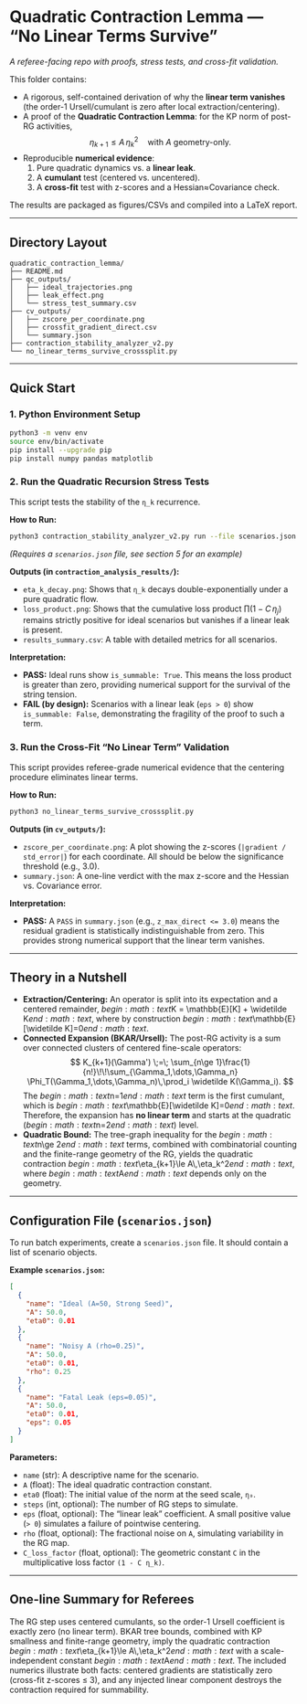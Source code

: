 # Quadratic Contraction Lemma — “No Linear Terms Survive”
*A referee-facing repo with proofs, stress tests, and cross-fit validation.*

This folder contains:

- A rigorous, self-contained derivation of why the **linear term vanishes** (the order-1 Ursell/cumulant is zero after local extraction/centering).
- A proof of the **Quadratic Contraction Lemma**: for the KP norm of post-RG activities,
  $$
  \eta_{k+1} \le A\,\eta_k^2 \quad\text{with }A\text{ geometry-only}.
  $$
- Reproducible **numerical evidence**:
  1. Pure quadratic dynamics vs. a **linear leak**.
  2. A **cumulant** test (centered vs. uncentered).
  3. A **cross-fit** test with z-scores and a Hessian≈Covariance check.

The results are packaged as figures/CSVs and compiled into a LaTeX report.

---

## Directory Layout

```text
quadratic_contraction_lemma/
├── README.md
├── qc_outputs/
│   ├── ideal_trajectories.png
│   ├── leak_effect.png
│   └── stress_test_summary.csv
├── cv_outputs/
│   ├── zscore_per_coordinate.png
│   ├── crossfit_gradient_direct.csv
│   └── summary.json
├── contraction_stability_analyzer_v2.py
└── no_linear_terms_survive_crosssplit.py
```

---

## Quick Start

### 1. Python Environment Setup

```bash
python3 -m venv env
source env/bin/activate
pip install --upgrade pip
pip install numpy pandas matplotlib
```

### 2. Run the Quadratic Recursion Stress Tests

This script tests the stability of the `η_k` recurrence.

**How to Run:**
```bash
python3 contraction_stability_analyzer_v2.py run --file scenarios.json
```
*(Requires a `scenarios.json` file, see section 5 for an example)*

**Outputs (in `contraction_analysis_results/`):**
- `eta_k_decay.png`: Shows that `η_k` decays double-exponentially under a pure quadratic flow.
- `loss_product.png`: Shows that the cumulative loss product $\prod (1 - C\,\eta_j)$ remains strictly positive for ideal scenarios but vanishes if a linear leak is present.
- `results_summary.csv`: A table with detailed metrics for all scenarios.

**Interpretation:**
- **PASS:** Ideal runs show `is_summable: True`. This means the loss product is greater than zero, providing numerical support for the survival of the string tension.
- **FAIL (by design):** Scenarios with a linear leak (`eps > 0`) show `is_summable: False`, demonstrating the fragility of the proof to such a term.

### 3. Run the Cross-Fit “No Linear Term” Validation

This script provides referee-grade numerical evidence that the centering procedure eliminates linear terms.

**How to Run:**
```bash
python3 no_linear_terms_survive_crosssplit.py
```

**Outputs (in `cv_outputs/`):**
- `zscore_per_coordinate.png`: A plot showing the z-scores (`|gradient / std_error|`) for each coordinate. All should be below the significance threshold (e.g., 3.0).
- `summary.json`: A one-line verdict with the max z-score and the Hessian vs. Covariance error.

**Interpretation:**
- **PASS:** A `PASS` in `summary.json` (e.g., `z_max_direct <= 3.0`) means the residual gradient is statistically indistinguishable from zero. This provides strong numerical support that the linear term vanishes.

-----

## Theory in a Nutshell

- **Extraction/Centering:** An operator is split into its expectation and a centered remainder, $begin:math:text$K = \\mathbb{E}[K] + \\widetilde K$end:math:text$, where by construction $begin:math:text$\\mathbb{E}[\\widetilde K]=0$end:math:text$.
- **Connected Expansion (BKAR/Ursell):** The post-RG activity is a sum over connected clusters of centered fine-scale operators:
  $$
  K_{k+1}(\Gamma') \;=\; \sum_{n\ge 1}\frac{1}{n!}\!\!\sum_{\Gamma_1,\dots,\Gamma_n}
  \Phi_T(\Gamma_1,\dots,\Gamma_n)\,\prod_i \widetilde K(\Gamma_i).
  $$
  The $begin:math:text$n=1$end:math:text$ term is the first cumulant, which is $begin:math:text$\\mathbb{E}[\\widetilde K]=0$end:math:text$. Therefore, the expansion has **no linear term** and starts at the quadratic ($begin:math:text$n=2$end:math:text$) level.
- **Quadratic Bound:** The tree-graph inequality for the $begin:math:text$n\\ge 2$end:math:text$ terms, combined with combinatorial counting and the finite-range geometry of the RG, yields the quadratic contraction $begin:math:text$\\eta_{k+1}\\le A\\,\\eta_k^2$end:math:text$, where $begin:math:text$A$end:math:text$ depends only on the geometry.

-----

## Configuration File (`scenarios.json`)

To run batch experiments, create a `scenarios.json` file. It should contain a list of scenario objects.

**Example `scenarios.json`:**
```json
[
  {
    "name": "Ideal (A=50, Strong Seed)",
    "A": 50.0,
    "eta0": 0.01
  },
  {
    "name": "Noisy A (rho=0.25)",
    "A": 50.0,
    "eta0": 0.01,
    "rho": 0.25
  },
  {
    "name": "Fatal Leak (eps=0.05)",
    "A": 50.0,
    "eta0": 0.01,
    "eps": 0.05
  }
]
```

**Parameters:**
- `name` (str): A descriptive name for the scenario.
- `A` (float): The ideal quadratic contraction constant.
- `eta0` (float): The initial value of the norm at the seed scale, `η₀`.
- `steps` (int, optional): The number of RG steps to simulate.
- `eps` (float, optional): The “linear leak” coefficient. A small positive value (`> 0`) simulates a failure of pointwise centering.
- `rho` (float, optional): The fractional noise on `A`, simulating variability in the RG map.
- `C_loss_factor` (float, optional): The geometric constant `C` in the multiplicative loss factor `(1 - C η_k)`.

-----

## One-line Summary for Referees

The RG step uses centered cumulants, so the order-1 Ursell coefficient is exactly zero (no linear term). BKAR tree bounds, combined with KP smallness and finite-range geometry, imply the quadratic contraction $begin:math:text$\\eta_{k+1}\\le A\\,\\eta_k^2$end:math:text$ with a scale-independent constant $begin:math:text$A$end:math:text$. The included numerics illustrate both facts: centered gradients are statistically zero (cross-fit z-scores ≤ 3), and any injected linear component destroys the contraction required for summability.